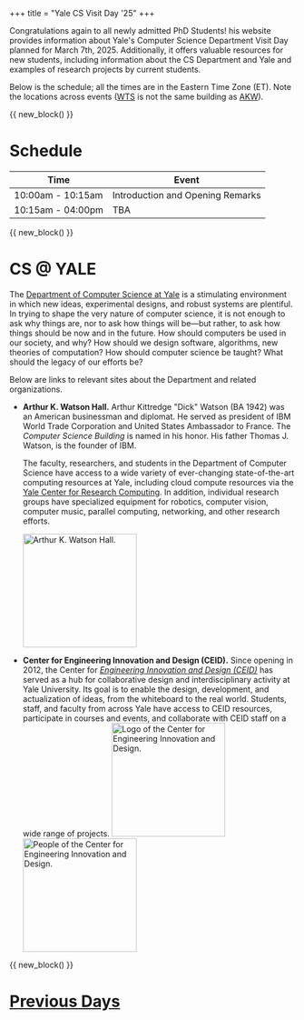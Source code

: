 +++
title = "Yale CS Visit Day '25"
+++

Congratulations again to all newly admitted PhD Students! 
his website provides information about Yale's Computer Science Department Visit Day planned for March 7th, 2025.
Additionally, it offers valuable resources for new students, including information about the CS Department and Yale and examples of research projects by current students.

Below is the schedule; all the times are in the Eastern Time Zone (ET).
Note the locations across events ([WTS](https://goo.gl/maps/pRswmHtr5HYjTyRm8) is not the same building as [AKW](https://goo.gl/maps/wuCJ7dyBKUDgN9ix9)).

{{ new_block() }}


# Schedule

| Time             | Event            |
| ---------------- | ---------------- |
| 10:00am - 10:15am | Introduction and Opening Remarks |
| 10:15am - 04:00pm  | TBA        |


{{ new_block() }}

# CS @ YALE

The [Department of Computer Science at Yale](https://cpsc.yale.edu/) is a stimulating environment in which new ideas, experimental designs, and robust systems are plentiful.
In trying to shape the very nature of computer science, it is not enough to ask why things are, nor to ask how things will be—but rather, to ask how things should be now and in the future.
How should computers be used in our society, and why?
How should we design software, algorithms, new theories of computation?
How should computer science be taught?
What should the legacy of our efforts be?

Below are links to relevant sites about the Department and related organizations.

- **Arthur K. Watson Hall.**
  Arthur Kittredge "Dick" Watson (BA 1942) was an American businessman and diplomat.
  He served as president of IBM World Trade Corporation and United States Ambassador to France.
  The *Computer Science Building* is named in his honor.
  His father Thomas J. Watson, is the founder of IBM.

  The faculty, researchers, and students in the Department of Computer Science have access to a wide variety of ever-changing state-of-the-art computing resources at Yale, including cloud compute resources via the [Yale Center for Research Computing](https://research.computing.yale.edu/).
  In addition, individual research groups have specialized equipment for robotics, computer vision, computer music, parallel computing, networking, and other research efforts.

  <img src="https://upload.wikimedia.org/wikipedia/commons/e/e8/A.K._Watson_Hall_Yale.JPG" alt="Arthur K. Watson Hall." width="200"/>
- **Center for Engineering Innovation and Design (CEID).**
  Since opening in 2012, the Center for *[Engineering Innovation and Design (CEID)](http://ceid.yale.edu/)* has served as a hub for collaborative design and interdisciplinary activity at Yale University.
  Its goal is to enable the design, development, and actualization of ideas, from the whiteboard to the real world.
  Students, staff, and faculty from across Yale have access to CEID resources, participate in courses and events, and collaborate with CEID staff on a wide range of projects.
  <img src="https://images.squarespace-cdn.com/content/v1/55833fc0e4b07d6bd2063c9e/1466108032030-BUJ24C168HW3EYH583T5/Logo.png?format=1500w" alt="Logo of the Center for Engineering Innovation and Design." width="200"/>
  <img src="https://images.squarespace-cdn.com/content/v1/55833fc0e4b07d6bd2063c9e/1442513008042-7HBDUIG63OAB2P1YVAHF/IMG_9578.jpg?format=1000w" alt="People of the Center for Engineering Innovation and Design." width="200"/>


{{ new_block() }}


# [Previous Days](./previous)